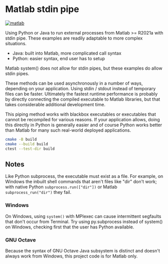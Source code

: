 # Matlab stdin pipe

[![matlab](https://github.com/scivision/matlab-subprocess-stdin/actions/workflows/ci.yml/badge.svg)](https://github.com/scivision/matlab-subprocess-stdin/actions/workflows/ci.yml)

Using Python or Java to run external processes from Matlab >= R2021a with stdin pipe.
These examples are readily adaptable to more complex situations.

* Java: built into Matlab, more complicated call syntax
* Python: easier syntax, end user has to setup

Matlab system() does not allow for stdin pipes, but these examples do allow stdin pipes.

These methods can be used asynchronously in a number of ways, depending on your application.
Using stdin / stdout instead of temporary files can be faster.
Ultimately the fastest runtime performance is probably by directly connecting the compiled executable to Matlab libraries, but that takes considerable additional development time.

This piping method works with blackbox executables or executables that cannot be recompiled for various reasons.
If your application allows, doing this directly in Python is generally easier and of course Python works better than Matlab for many such real-world deployed applications.

```sh
cmake -B build
cmake --build build
ctest --test-dir build
```

## Notes

Like Python subprocess, the executable must exist as a file.
For example, on Windows the inbuilt shell commands that aren't files like "dir" don't work;
with native Python `subprocess.run(["dir"])` or Matlab `subprocess_run("dir")` they fail.

### Windows

On Windows, using `system()` with MPIexec can cause intermittent segfaults that don't occur from Terminal.
Try using py.subprocess instead of system() on Windows, checking first that the user has Python available.

### GNU Octave

Because the syntax of GNU Octave Java subsystem is distinct and doesn't always work from Windows, this project code is for Matlab only.

